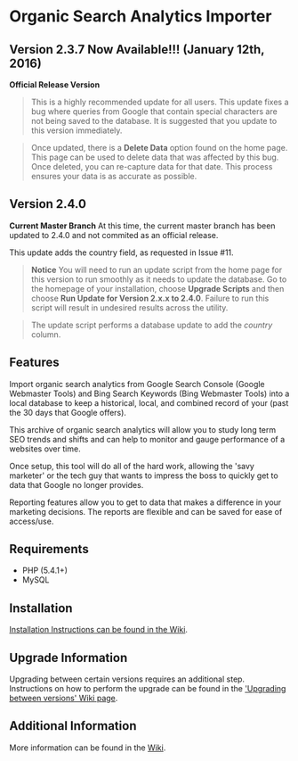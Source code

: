 # Organic Search Analytics Importer
## Version 2.3.7 Now Available!!! (January 12th, 2016)
**Official Release Version**
> This is a highly recommended update for all users.  This update fixes a bug where queries from Google that contain special characters are not being saved to the database.  It is suggested that you update to this version immediately.

> Once updated, there is a **Delete Data** option found on the home page.  This page can be used to delete data that was affected by this bug.  Once deleted, you can re-capture data for that date.  This process ensures your data is as accurate as possible.

## Version 2.4.0
**Current Master Branch**
At this time, the current master branch has been updated to 2.4.0 and not commited as an official release.

This update adds the country field, as requested in Issue #11.

> **Notice** You will need to run an update script from the home page for this version to run smoothly as it needs to update the database.  Go to the homepage of your installation, choose **Upgrade Scripts** and then choose **Run Update for Version 2.x.x to 2.4.0**.  Failure to run this script will result in undesired results across the utility.

> The update script performs a database update to add the *country* column.


## Features
Import organic search analytics from Google Search Console (Google Webmaster Tools) and Bing Search Keywords (Bing Webmaster Tools) into a local database to keep a historical, local, and combined record of your (past the 30 days that Google offers).

This archive of organic search analytics will allow you to study long term SEO trends and shifts and can help to monitor and gauge performance of a websites over time.

Once setup, this tool will do all of the hard work, allowing the 'savy marketer' or the tech guy that wants to impress the boss to quickly get to data that Google no longer provides.

Reporting features allow you to get to data that makes a difference in your marketing decisions.  The reports are flexible and can be saved for ease of access/use.

## Requirements
- PHP (5.4.1+)
-  MySQL

## Installation
[Installation Instructions can be found in the Wiki](https://github.com/PromInc/organic-search-analytics/wiki/Installation).

## Upgrade Information
Upgrading between certain versions requires an additional step.  Instructions on how to perform the upgrade can be found in the ['Upgrading between versions' Wiki page](https://github.com/PromInc/organic-search-analytics/wiki/Upgrading-between-Versions).

## Additional Information
More information can be found in the [Wiki](https://github.com/PromInc/organic-search-analytics/wiki).
